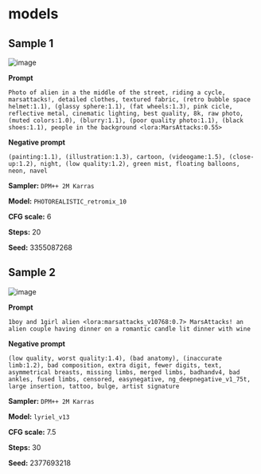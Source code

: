 # models


## Sample 1
![image](https://github.com/Normalnoise/models/assets/102578774/1f19a875-cb80-487f-93a4-bc4f68533f98)

**Prompt**
```
Photo of alien in a the middle of the street, riding a cycle, marsattacks!, detailed clothes, textured fabric, (retro bubble space helmet:1.1), (glassy sphere:1.1), (fat wheels:1.3), pink cicle, reflective metal, cinematic lighting, best quality, 8k, raw photo, (muted colors:1.0), (blurry:1.1), (poor quality photo:1.1), (black shoes:1.1), people in the background <lora:MarsAttacks:0.55>
```
**Negative prompt**
```
(painting:1.1), (illustration:1.3), cartoon, (videogame:1.5), (close-up:1.2), night, (low quality:1.2), green mist, floating balloons, neon, navel
```
**Sampler:** `DPM++ 2M Karras`

**Model:** `PHOTOREALISTIC_retromix_10`

**CFG scale:** 6

**Steps:** 20

**Seed:** 3355087268

## Sample 2
![image](https://github.com/Normalnoise/models/assets/102578774/7268305f-01a1-4da4-b111-55913a17cd79)

**Prompt**
```
1boy and 1girl alien <lora:marsattacks_v10768:0.7> MarsAttacks! an alien couple having dinner on a romantic candle lit dinner with wine
```
**Negative prompt**
```
(low quality, worst quality:1.4), (bad anatomy), (inaccurate limb:1.2), bad composition, extra digit, fewer digits, text, asymmetrical breasts, missing limbs, merged limbs, badhandv4, bad ankles, fused limbs, censored, easynegative, ng_deepnegative_v1_75t, large insertion, tattoo, bulge, artist signature
```

**Sampler:** `DPM++ 2M Karras`

**Model:** `lyriel_v13`

**CFG scale:** 7.5

**Steps:** 30

**Seed:** 2377693218

